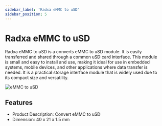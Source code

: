 ```yaml
---
sidebar_label: 'Radxa eMMC to uSD'
sidebar_position: 5
---
```


# Radxa eMMC to uSD

Radxa eMMC to uSD is a converts eMMC to uSD module. It is easily transferred and shared through a common uSD card interface. This module is small and easy to install and use, making it ideal for use in embedded systems, mobile devices, and other applications where data transfer is needed. It is a practical storage interface module that is widely used due to its compact size and versatility.

![eMMC to uSD](/img/accessories/emmc-to-usd.webp)

## Features 
- Product Description: Convert eMMC to uSD   
- Dimension: 40 x 21 x 1.5 mm
